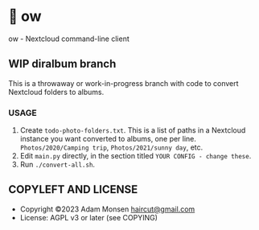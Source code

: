 # 🦉 ow

ow - Nextcloud command-line client

## WIP diralbum branch

This is a throwaway or work-in-progress branch with code to convert Nextcloud folders to albums.

### USAGE

1. Create `todo-photo-folders.txt`. This is a list of paths in a Nextcloud instance you want converted to albums, one per line. `Photos/2020/Camping trip`, `Photos/2021/sunny day`, etc.
1. Edit `main.py` directly, in the section titled `YOUR CONFIG - change these`.
1. Run `./convert-all.sh`.

## COPYLEFT AND LICENSE

* Copyright ©2023 Adam Monsen <haircut@gmail.com>
* License: AGPL v3 or later (see COPYING)
